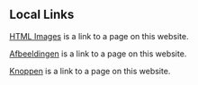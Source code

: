
<!DOCTYPE html>
<html>
<body>

<h2>Local Links</h2>

<p><a href="html_images.asp">HTML Images</a> is a link to a page on this website.</p>
<p><a href="images.htms">Afbeeldingen</a> is a link to a page on this website.</p>
<p><a href="knoppen.html">Knoppen</a> is a link to a page on this website.</p>


</body>
</html>
